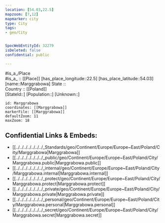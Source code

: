 ```yaml
---
location: [54.03,22.5] 
mapzoom: [7,12] 
mapmarker: city 
type: City
tags:
- geo/City


SpocWebEntityId: 32279
isDeleted: false
confidential: public

---
```

#is_a_/Place  
#is_a_ :: [[Place]] 
[has_place_longitude::22.5] 
[has_place_latitude::54.03] 
[name::Marggrabowa] 
State ::  
Country :: [[Poland]]  
[StateId::] 
[Population::] 
[Unknown::] 


```leaflet
id: Marggrabowa
coordinates: [[Marggrabowa]] 
markerFile: [[Marggrabowa]] 
defaultZoom: 11 
maxZoom: 18
```


## Confidential Links & Embeds: 
- [[../../../../../../../_Standards/geo/Continent/Europe/Europe~East/Poland/City/Marggrabowa|Marggrabowa]] 
- [[../../../../../../../_public/geo/Continent/Europe/Europe~East/Poland/City/Marggrabowa.public|Marggrabowa.public]] 
- [[../../../../../../../_internal/geo/Continent/Europe/Europe~East/Poland/City/Marggrabowa.internal|Marggrabowa.internal]] 
- [[../../../../../../../_protect/geo/Continent/Europe/Europe~East/Poland/City/Marggrabowa.protect|Marggrabowa.protect]] 
- [[../../../../../../../_private/geo/Continent/Europe/Europe~East/Poland/City/Marggrabowa.private|Marggrabowa.private]] 
- [[../../../../../../../_personal/geo/Continent/Europe/Europe~East/Poland/City/Marggrabowa.personal|Marggrabowa.personal]] 
- [[../../../../../../../_secret/geo/Continent/Europe/Europe~East/Poland/City/Marggrabowa.secret|Marggrabowa.secret]] 
